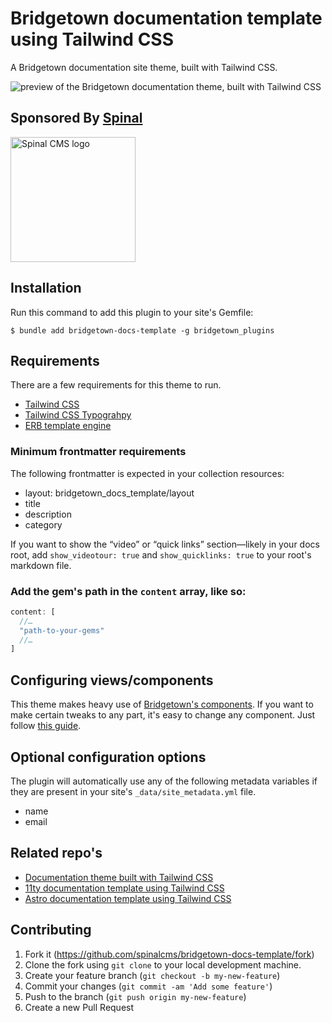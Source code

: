 # Bridgetown documentation template using Tailwind CSS

A Bridgetown documentation site theme, built with Tailwind CSS.


<img src="https://user-images.githubusercontent.com/988051/183708900-d2945c3b-8ff5-4aff-a3c1-98335cc90277.jpg" alt="preview of the Bridgetown documentation theme, built with Tailwind CSS" />


## Sponsored By [Spinal](https://spinalcms.com/)

<a href="https://spinalcms.com/" target="_blank">
  <img src="https://user-images.githubusercontent.com/988051/183079316-af747ef2-42a9-47d8-9a0c-488ed4b6a689.jpg" alt="Spinal CMS logo" width="200"/>
</a>


## Installation

Run this command to add this plugin to your site's Gemfile:

```shell
$ bundle add bridgetown-docs-template -g bridgetown_plugins
```


## Requirements

There are a few requirements for this theme to run.

- [Tailwind CSS](https://tailwindcss.com/)
- [Tailwind CSS Typograhpy](https://tailwindcss.com/docs/typography-plugin)
- [ERB template engine](https://www.bridgetownrb.com/docs/template-engines/erb-and-beyond)

### Minimum frontmatter requirements

The following frontmatter is expected in your collection resources:

- layout: bridgetown_docs_template/layout
- title
- description
- category

If you want to show the “video” or “quick links” section—likely in your docs root, add `show_videotour: true` and `show_quicklinks: true` to your root's markdown file.


### Add the gem's path in the `content` array, like so:

```js
content: [
  //…
  "path-to-your-gems"
  //…
]
```


## Configuring views/components

This theme makes heavy use of [Bridgetown's components](https://www.bridgetownrb.com/docs/components). If you want to make certain tweaks to any part, it's easy to change any component. Just follow [this guide](https://www.bridgetownrb.com/docs/commands/plugins#copying-files-out-of-plugin-source-folders).


## Optional configuration options

The plugin will automatically use any of the following metadata variables if they are present in your site's `_data/site_metadata.yml` file.

- name
- email


## Related repo's
- [Documentation theme built with Tailwind CSS](https://github.com/SpinalCMS/docs-template)
- [11ty documentation template using Tailwind CSS](https://github.com/SpinalCMS/11ty-docs-template)
- [Astro documentation template using Tailwind CSS](https://github.com/SpinalCMS/astro-docs-template)


## Contributing

1. Fork it (https://github.com/spinalcms/bridgetown-docs-template/fork)
2. Clone the fork using `git clone` to your local development machine.
3. Create your feature branch (`git checkout -b my-new-feature`)
4. Commit your changes (`git commit -am 'Add some feature'`)
5. Push to the branch (`git push origin my-new-feature`)
6. Create a new Pull Request
